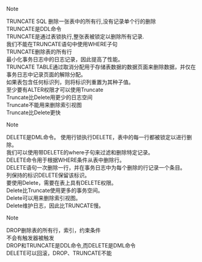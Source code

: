 
> [!NOTE]
> TRUNCATE 
  SQL 删除一张表中的所有行,没有记录单个行的删除       
  TRUNCATE是DDL命令      
  TRUNCATE是通过表锁执行,整张表被锁定以删除所有记录.      
  我们不能在TRUNCATE语句中使用WHERE子句     
  TRUNCATE删除表的所有行     
  最小化事务日志中的日志记录，因此提高了性能。    
  TRUNCATE TABLE通过取消分配用于存储表数据的数据页面来删除数据，并仅在事务日志中记录页面的解除分配。    
  如果表包含任何标识列，则将标识列重置为其种子值。    
  至少要有ALTER权限才可以使用Truncate    
  Truncate比Delete用更少的日志空间     
  Truncate不能用来删除索引视图    
  Truncate比Delete更快

> [!NOTE]
> DELETE是DML命令。 
  使用行锁执行DELETE，表中的每一行都被锁定以进行删除。   
  我们可以使用带DELETE的where子句来过滤和删除特定记录。    
  DELETE命令用于根据WHERE条件从表中删除行。    
  DELETE语句一次删除一行，并在事务日志中为每个删除的行记录一个条目。  
  列保持的标识DELETE保留该标识。    
  要使用Delete，需要在表上具有DELETE权限。   
  Delete比Truncate使用更多的事务空间。    
  Delete可以用来删除索引视图。    
  Delete维护日志，因此比TRUNCATE慢。   
  
> [!NOTE]
> DROP删除表的所有行，索引，约束条件   
  不会有触发器被触发   
  DROP和TRUNCATE是DDL命令,而DELETE是DML命令   
  DELETE可以回滚，DROP、TRUNCATE不能    
